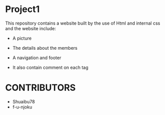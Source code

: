 # Project1

This repository contains a website built by the use of Html and internal css and the website include:

- A picture

- The details about the members

- A navigation and footer

- It also contain comment on each tag

# CONTRIBUTORS
- Shuaibu78
- f-u-njoku
